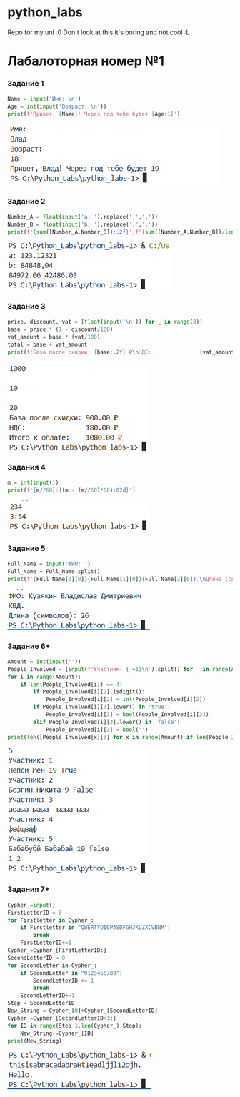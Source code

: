 # python_labs
Repo for my uni :0
Don't look at this it's boring and not cool :L

# Лабалоторная номер №1

### Задание 1
```python 
Name = input('Имя: \n')
Age = int(input('Возраст: \n'))
print(f'Привет, {Name}! Через год тебе будет {Age+1}')
```
![Картинка 1](./images/lab01/Task_1.png)
### Задание 2
```python 
Number_A = float(input('a: ').replace(',','.'))
Number_B = float(input('b: ').replace(',','.'))
print(f'{sum([Number_A,Number_B]):.2f}',f'{sum([Number_A,Number_B])/len([Number_A,Number_B]):.2f}')
```
![Картинка 2](./images/lab01/Task_2.png)
### Задание 3
```python
price, discount, vat = [float(input('\n')) for _ in range(3)]
base = price * (1 - discount/100)
vat_amount = base * (vat/100)
total = base + vat_amount
print(f'База после скидки: {base:.2f} ₽\nНДС:               {vat_amount:.2f} ₽\nИтого к оплате:    {total:.2f} ₽')
```
![Картинка 3](./images/lab01/Task_3.png)
### Задания 4
```python
m = int(input())
print(f'{m//60}:{(m - (m//60)*60):02d}')
```
![Картинка 4](./images/lab01/Task_4.png)
### Задание 5
```python
Full_Name = input('ФИО: ')
Full_Name = Full_Name.split()
print(f'{Full_Name[0][0]}{Full_Name[1][0]}{Full_Name[2][0]}.\nДлина (символов): {sum([len(x) for x in Full_Name])}')
```
![Картинка 5](./images/lab01/Task_5.png)
### Задание 6*
```python
Amount = int(input(''))
People_Involved = [input(f'Участник: {_+1}\n').split() for _ in range(Amount)]
for i in range(Amount):
    if len(People_Involved[i]) == 4:
        if People_Involved[i][2].isdigit(): 
            People_Involved[i][2] = int(People_Involved[i][2])
        if People_Involved[i][3].lower() in 'true':
            People_Involved[i][3] = bool(People_Involved[i][3])
        elif People_Involved[i][3].lower() in 'false': 
            People_Involved[i][3] = bool('')
print(len([People_Involved[x][3] for x in range(Amount) if len(People_Involved[x]) == 4 if People_Involved[x][3] == 1]),len([People_Involved[x][3] for x in range(Amount) if len(People_Involved[x]) == 4 if People_Involved[x][3]==False]))
```
![Картинка 6](./images/lab01/Task_6.png)
### Задания 7* 
```python
Cypher_=input()
FirstLetterID = 0
for Firstletter in Cypher_:
    if Firstletter in "QWERTYUIOPASDFGHJKLZXCVBNM":
        break
    FirstLetterID+=1
Cypher_=Cypher_[FirstLetterID:]
SecondLetterID = 0 
for SecondLetter in Cypher_:
    if SecondLetter in "0123456789":
        SecondLetterID += 1
        break
    SecondLetterID+=1
Step = SecondLetterID
New_String = Cypher_[0]+Cypher_[SecondLetterID]
Cypher_=Cypher_[SecondLetterID+1:]
for ID in range(Step-1,len(Cypher_),Step):
    New_String+=Cypher_[ID]
print(New_String)
```
![Картинка 7](./images/lab01/Task_7.png)